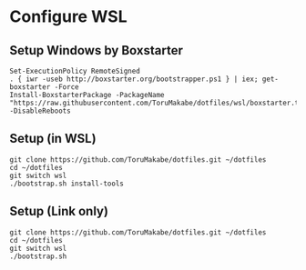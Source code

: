 # Configure WSL

## Setup Windows by Boxstarter

```
Set-ExecutionPolicy RemoteSigned
. { iwr -useb http://boxstarter.org/bootstrapper.ps1 } | iex; get-boxstarter -Force
Install-BoxstarterPackage -PackageName "https://raw.githubusercontent.com/ToruMakabe/dotfiles/wsl/boxstarter.txt"  -DisableReboots
```

## Setup (in WSL)

```
git clone https://github.com/ToruMakabe/dotfiles.git ~/dotfiles
cd ~/dotfiles
git switch wsl
./bootstrap.sh install-tools
```

## Setup (Link only)

```
git clone https://github.com/ToruMakabe/dotfiles.git ~/dotfiles
cd ~/dotfiles
git switch wsl
./bootstrap.sh
```
